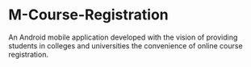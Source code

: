# M-Course-Registration
An Android mobile application developed with the vision of providing students in colleges and universities the convenience of online course registration.
